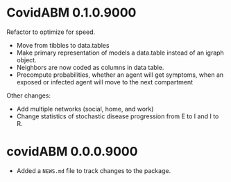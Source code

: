 # CovidABM 0.1.0.9000

Refactor to optimize for speed.

* Move from tibbles to data.tables
* Make primary representation of models a data.table instead of an igraph 
  object.
* Neighbors are now coded as columns in data table.
* Precompute probabilities, whether an agent will get symptoms, when an exposed 
  or infected agent will move to the next compartment

Other changes:

* Add multiple networks (social, home, and work)
* Change statistics of stochastic disease progression from E to I and I to R.

# covidABM 0.0.0.9000

* Added a `NEWS.md` file to track changes to the package.
